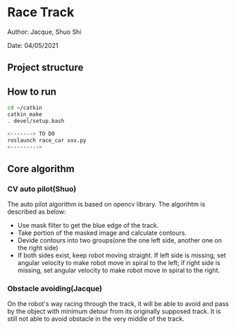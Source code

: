 # Race Track
Author: Jacque, Shuo Shi

Date: 04/05/2021
## Project structure

## How to run
```bash
cd ~/catkin
catkin_make
. devel/setup.bash

<-------> TO DO
roslaunch race_car xxx.py
<--------->
```



## Core algorithm
### CV auto pilot(Shuo)
The auto pilot algorithm is based on opencv library. The algorihtm is described as below:
* Use mask filter to get the blue edge of the track.
* Take portion of the masked image and calculate contours.
* Devide contours into two groups(one the one left side, another one on the right side)
* If both sides exist, keep robot moving straight. If left side is missing, set angular velocity to make robot move in spiral to the left; if right side is missing, set angular velocity to make robot move in spiral to the right.

### Obstacle avoiding(Jacque)
On the robot's way racing through the track, it will be able to avoid and pass by the object with minimum detour from its originally supposed track.
It is still not able to avoid obstacle in the very middle of the track.
